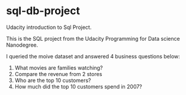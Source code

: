 # sql-db-project
Udacity introduction to Sql Project.

This is the SQL project from the Udacity Programming for Data science Nanodegree.

I queried the moive dataset and answered 4 business questions below:
1. What movies are families watching?
2. Compare the revenue from 2 stores
3. Who are the top 10 customers?
4. How much did the top 10 customers spend in 2007?
